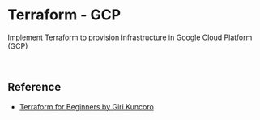 # Terraform - GCP

Implement Terraform to provision infrastructure in Google Cloud Platform (GCP)

<br />

## Reference

- [Terraform for Beginners by Giri Kuncoro](https://www.youtube.com/playlist?list=PL4SGTPmSY0qngs44Ssc0RHO9h4fmZ9JUb)
